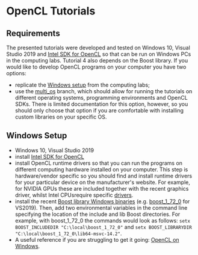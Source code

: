 # OpenCL Tutorials

## Requirements

The presented tutorials were developed and tested on Windows 10, Visual Studio 2019 and [Intel SDK for OpenCL](https://software.intel.com/en-us/intel-opencl) so that can be run on Windows PCs in the computing labs. Tutorial 4 also depends on the Boost library. If you would like to develop OpenCL programs on your computer you have two options:
 - replicate the [Windows setup](#windows-setup) from the computing labs;
 - use the [multi_os](https://github.com/gcielniak/OpenCL-Tutorials/tree/multi_os) branch, which should allow for running the tutorials on different operating systems, programming environments and OpenCL SDKs. There is limited documentation for this option, however, so you should only choose that option if you are comfortable with installing custom libraries on your specific OS.
 
## Windows Setup
 - Windows 10, Visual Studio 2019
 - install [Intel SDK for OpenCL](https://software.intel.com/en-us/intel-opencl)
 - install OpenCL runtime drivers so that you can run the programs on different computing hardware installed on your computer. This step is hardware/vendor specific so you should find and install runtime drivers for your particular device on the manufacturer's website. For example, for NVIDIA GPUs these are included together with the recent graphics driver, whilst Intel CPUsrequire specific [drivers](https://software.intel.com/en-us/articles/opencl-drivers).
 - install the recent [Boost library Windows binaries](https://sourceforge.net/projects/boost/files/boost-binaries/) (e.g. [boost_1_72_0](https://sourceforge.net/projects/boost/files/boost-binaries/1.72.0/boost_1_72_0-msvc-14.2-64.exe/download) for VS2019). Then, add two environmental variables in the command line specifying the location of the include and lib Boost directories. For example, with boost_1_72_0 the commands would look as follows: `setx BOOST_INCLUDEDIR "C:\local\boost_1_72_0"` and `setx BOOST_LIBRARYDIR "C:\local\boost_1_72_0\lib64-msvc-14.2"`.
 - A useful reference if you are struggling to get it going: [OpenCL on Windows](http://streamcomputing.eu/blog/2015-03-16/how-to-install-opencl-on-windows/).
